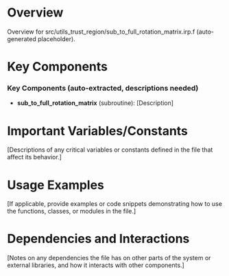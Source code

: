 # Overview

Overview for src/utils_trust_region/sub_to_full_rotation_matrix.irp.f (auto-generated placeholder).

# Key Components

### Key Components (auto-extracted, descriptions needed)
- **sub_to_full_rotation_matrix** (subroutine): [Description]

# Important Variables/Constants

[Descriptions of any critical variables or constants defined in the file that affect its behavior.]

# Usage Examples

[If applicable, provide examples or code snippets demonstrating how to use the functions, classes, or modules in the file.]

# Dependencies and Interactions

[Notes on any dependencies the file has on other parts of the system or external libraries, and how it interacts with other components.]

